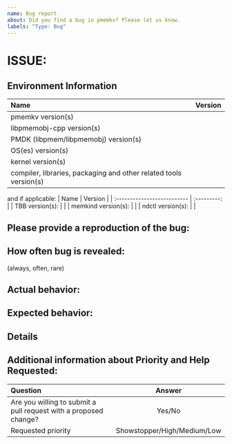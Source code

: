 ```yaml
---
name: Bug report
about: Did you find a bug in pmemkv? Please let us know.
labels: "Type: Bug"
---
```

<!--
Before creating new issue, ensure that similar issue wasn't already created
  * Search: https://github.com/pmem/pmemkv/issues

Note that if you do not provide enough information to reproduce the issue, we may not be able to take action on your report.
Remember this is just a minimal template. You can extend it with data you think may be useful.
-->

# ISSUE: <!-- fill the title of issue -->

## Environment Information

| Name                         | Version                     |
| :--------------------------- | :-------------------------: |
| pmemkv version(s)            | <!--fill--> |
| libpmemobj-cpp version(s)    | <!--fill--> |
| PMDK (libpmem/libpmemobj) version(s) | <!--fill--> |
| OS(es) version(s)            | <!--fill--> |
| kernel version(s)            | <!--fill--> |
| compiler, libraries, packaging and other related tools version(s) | <!--fill--> |

and if applicable:
| Name                        | Version     |
| :-------------------------- | :---------: |
| TBB version(s):             | <!--fill--> |
| memkind version(s):         | <!--fill--> |
| ndctl version(s):           | <!--fill--> |

<!-- fill in also other useful environment data -->

## Please provide a reproduction of the bug:

<!-- fill this out -->

## How often bug is revealed:

(always, often, rare) <!-- pick one if possible -->
<!-- describe special circumstances -->

## Actual behavior:

<!-- fill this out -->

## Expected behavior:

<!-- fill this out -->

## Details

<!-- fill this out -->

## Additional information about Priority and Help Requested:
<!-- Please fill the table below -->
| Question | Answer |
| :------- | :----: |
| Are you willing to submit a pull request with a proposed change? | Yes/No |
| Requested priority | Showstopper/High/Medium/Low |

